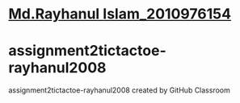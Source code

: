 # [Md.Rayhanul Islam_2010976154](https://github.com/rayhanul2008)
# assignment2tictactoe-rayhanul2008
assignment2tictactoe-rayhanul2008 created by GitHub Classroom
